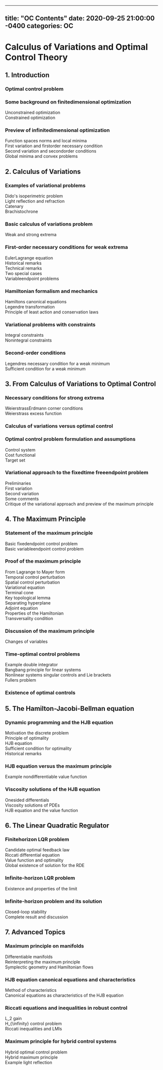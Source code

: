  ---
title: "OC Contents"
date: 2020-09-25 21:00:00 -0400
categories: OC
---
# Calculus of Variations and Optimal Control Theory

## 1. Introduction 
 ### Optimal control problem                                    
 ### Some background on finitedimensional optimization                    
 Unconstrained optimization                              
 Constrained optimization                               
 ### Preview of infinitedimensional optimization                         
 Function spaces norms and local minima                      
 First variation and firstorder necessary condition                  
 Second variation and secondorder conditions                    
 Global minima and convex problems                         
                             
## 2. Calculus of Variations 
 ### Examples of variational problems                               
 Dido's isoperimetric problem                             
 Light reflection and refraction                             
 Catenary                                        
 Brachistochrone                                    
 ### Basic calculus of variations problem                             
 Weak and strong extrema                               
 ### First-order necessary conditions for weak extrema                      
 EulerLagrange equation                                
 Historical remarks                                   
 Technical remarks                                   
 Two special cases                                    
 Variableendpoint problems                              
 ### Hamiltonian formalism and mechanics                            
 Hamiltons canonical equations                            
 Legendre transformation                                
 Principle of least action and conservation laws                   
 ### Variational problems with constraints                            
 Integral constraints                                   
 Nonintegral constraints                                
 ### Second-order conditions                                    
 Legendres necessary condition for a weak minimum                
 Sufficient condition for a weak minimum                       
 
## 3. From Calculus of Variations to Optimal Control 
 ### Necessary conditions for strong extrema                           
 WeierstrassErdmann corner conditions                       
 Weierstrass excess function                              
 ### Calculus of variations versus optimal control                         
 ### Optimal control problem formulation and assumptions                   
 Control system                                     
 Cost functional                                     
 Target set                                        
 ### Variational approach to the fixedtime freeendpoint problem               
 Preliminaries                                      
 First variation                                     
 Second variation                                    
 Some comments                                    
 Critique of the variational approach and preview of the maximum principle   
                             
 
 ## 4. The Maximum Principle 
 ### Statement of the maximum principle                            
 Basic fixedendpoint control problem                         
 Basic variableendpoint control problem                       
 ### Proof of the maximum principle                                
 From Lagrange to Mayer form                            
 Temporal control perturbation                            
 Spatial control perturbation                              
 Variational equation                                  
 Terminal cone                                      
 Key topological lemma                                 
 Separating hyperplane                                 
 Adjoint equation                                    
 Properties of the Hamiltonian                             
 Transversality condition                                
 ### Discussion of the maximum principle                            
 Changes of variables                                  
 ### Time-optimal control problems                                
 Example double integrator                              
 Bangbang principle for linear systems                        
 Nonlinear systems singular controls and Lie brackets               
 Fullers problem                                    
 ### Existence of optimal controls                                 
                             
 
 ## 5. The Hamilton-Jacobi-Bellman equation 
 ### Dynamic programming and the HJB equation                        
 Motivation the discrete problem                           
 Principle of optimality                                 
 HJB equation                                      
 Sufficient condition for optimality                          
 Historical remarks                                   
 ### HJB equation versus the maximum principle                        
 Example nondifferentiable value function                      
 ### Viscosity solutions of the HJB equation                           
 Onesided differentials                                 
 Viscosity solutions of PDEs                              
 HJB equation and the value function                         

 
 ## 6. The Linear Quadratic Regulator 
 ### Finitehorizon LQR problem                                  
 Candidate optimal feedback law                           
 Riccati differential equation                              
 Value function and optimality                             
 Global existence of solution for the RDE                       
 ### Infinite-horizon LQR problem                                 
 Existence and properties of the limit                         
 ### Infinite-horizon problem and its solution                       
 Closed-loop stability                                  
 Complete result and discussion                            

 
 ## 7. Advanced Topics 
 ### Maximum principle on manifolds                               
 Differentiable manifolds                                
 Reinterpreting the maximum principle                       
 Symplectic geometry and Hamiltonian flows                     
 ### HJB equation canonical equations and characteristics                   
 Method of characteristics                               
 Canonical equations as characteristics of the HJB equation            
 ### Riccati equations and inequalities in robust control                     
 L_2 gain                                         
 H_{\infinity} control problem                                  
 Riccati inequalities and LMIs                             
 ### Maximum principle for hybrid control systems                        
 Hybrid optimal control problem                            
 Hybrid maximum principle                              
 Example light reflection                                
    
